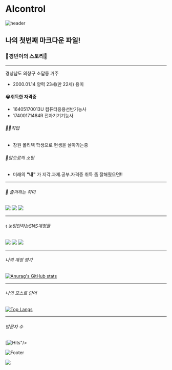 # AIcontrol
![header](https://capsule-render.vercel.app/api?type=rounded&color=auto&height=100&section=header&text=Gustagram&fontSize=50)

## 나의 첫번째 마크다운 파일!
                                
### 💮경빈이의 스토리💮
***
경상남도 의창구 소답동 거주
* 2000.01.14 양력 23세(만 22세) 용띠

#### 😭취득한 자격증
* 16405170013U 컴퓨터응용선반기능사 
* 17400171484R 전자기기기능사

###### 👨‍🎓직업 
* 창원 폴리텍 학생으로 현생을 살아가는중

###### 🙏앞으로의 소망
* 미래의 **"내"** 가 지각.과제.공부.자격증 취득 좀 잘해줬으면!!
  
***
######                                                                   🚴 즐겨하는 취미

<a href="https://www.op.gg/summoners/kr/%EB%82%98%EC%97%B058" target="_blank"><img src="https://img.shields.io/badge/LOL LOL!!-E4405F?style=flat-square&logo=Riot Games&logoColor=white"/></a>
<img src="https://img.shields.io/badge/폴가이즈-00000?style=flat-square&logo=Epic Games&logoColor=white"/>
<img src="https://img.shields.io/badge/넷플릭스-FF0000?style=flat-square&logo=Netflix&logoColor=white"/>
***
######                                                                📞 눈팅만하는SNS계정들

<a href="https://www.instagram.com/gu_gubin/" target="_blank"><img src="https://img.shields.io/badge/GU stagram-E4405F?style=flat-square&logo=instagram&logoColor=white"/></a>
<a href="https://www.facebook.com/profile.php?id=100007931741322" target="_blank"><img src="https://img.shields.io/badge/face book-4EE3C2?style=flat-square&logo=Facebook&logoColor=white"/></a>
<img src="https://img.shields.io/badge/디스코드는해용-5865?style=flat-square&logo=Discord&logoColor=white"/>
***
###### 나의 계정 평가
[![Anurag's GitHub stats](https://github-readme-stats.vercel.app/api?username=push852)](https://github.com/push852/github-readme-stats)
***
###### 나의 모스트 단어 
[![Top Langs](https://github-readme-stats.vercel.app/api/top-langs/?username=push852)](https://github.com/push852/github-readme-stats)
***
###### 방문자 수
[![Hits](https://hits.seeyoufarm.com/api/count/incr/badge.svg?url=https%3A%2F%2Fgithub.com%2Fpush852%2FAIcontrol%2Fedit%2Fmain%2FREADME.md&count_bg=%2379C83D&title_bg=%23555555&icon=actigraph.svg&icon_color=%23E7E7E7&title=hits&edge_flat=false)"/></a>

![Footer](https://capsule-render.vercel.app/api?type=waving&color=auto&height=200&section=footer)


<a href="https://github.com/push852/Data-type-" target="_blank"><img src="https://img.shields.io/badge/코드함수-EF4223?style=flat-square&logo=CodeIgniter&logoColor=white"/></a>
